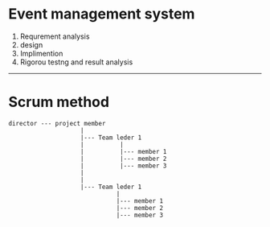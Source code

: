 # Event management system

1. Requrement analysis
2. design
3. Implimention
4. Rigorou testng and result analysis

---

# Scrum method

```
director --- project member
                    |
                    |--- Team leder 1
                    |          |
                    |          |--- member 1
                    |          |--- member 2
                    |          |--- member 3
                    |
                    |
                    |--- Team leder 1
                              |
                              |--- member 1
                              |--- member 2
                              |--- member 3
```
